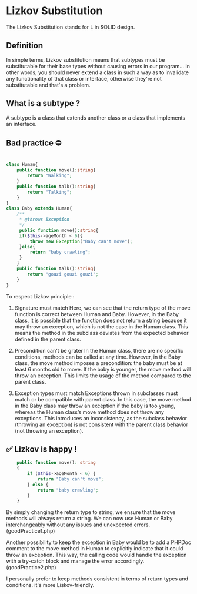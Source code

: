 # Lizkov Substitution

The Lizkov Substitution stands for L in SOLID design.

## Definition

In simple terms, Lizkov substitution means that subtypes must be substitutable for their base types without causing errors in our program... In other words, you should never extend a class in such a way as to invalidate any functionality of that class or interface, otherwise they're not substitutable and that's a problem.

## What is a subtype ?

A subtype is a class that extends another class or a class that implements an interface. 

## Bad practice :no_entry:

```php

class Human{
    public function move():string{
        return "Walking";
    }
    public function talk():string{
        return "Talking";
    }
}
class Baby extends Human{
    /**
     * @throws Exception
     */
     public function move():string{
     if($this->ageMonth < 6){
         throw new Exception("Baby can't move");
     }else{
         return "baby crawling";
     }
    }
    public function talk():string{
        return "gouzi gouzi gouzi";
    }
}
```
To respect Lizkov principle : 

1. Signature must match
   Here, we can see that the return type of the move function is correct between Human and Baby. However, in the Baby class, it is possible that the function does not return a string because it may throw an exception, which is not the case in the Human class. This means the method in the subclass deviates from the expected behavior defined in the parent class.

2. Precondition can't be grater
   In the Human class, there are no specific conditions, methods can be called at any time. However, in the Baby class, the move method imposes a precondition: the baby must be at least 6 months old to move. If the baby is younger, the move method will throw an exception. This limits the usage of the method compared to the parent class.

3. Exception types must match
   Exceptions thrown in subclasses must match or be compatible with parent class. In this case, the move method in the Baby class may throw an exception if the baby is too young, whereas the Human class’s move method does not throw any exceptions. This introduces an inconsistency, as the subclass behavior (throwing an exception) is not consistent with the parent class behavior (not throwing an exception).

## ✅ Lizkov is happy !

```php
    public function move(): string
    {
        if ($this->ageMonth < 6) {
            return "Baby can't move";
        } else {
            return "baby crawling";
        }
    }
```
By simply changing the return type to string, we ensure that the move methods will always return a string. We can now use Human or Baby interchangeably without any issues and unexpected errors. (goodPractice1.php)

Another possibility to keep the exception in Baby would be to add a PHPDoc comment to the move method in Human to explicitly indicate that it could throw an exception. This way, the calling code would handle the exception with a try-catch block and manage the error accordingly. (goodPractice2.php)

I personally prefer to keep methods consistent in terms of return types and conditions. it's more Liskov-friendly.
